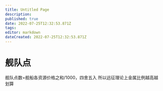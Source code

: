 ```yaml
---
title: Untitled Page
description: 
published: true
date: 2022-07-25T12:32:53.871Z
tags: 
editor: markdown
dateCreated: 2022-07-25T12:32:53.871Z
---
```


# 舰队点
舰队点数=舰船各资源价格之和/1000，四舍五入
所以远征理论上金属比例越高越划算